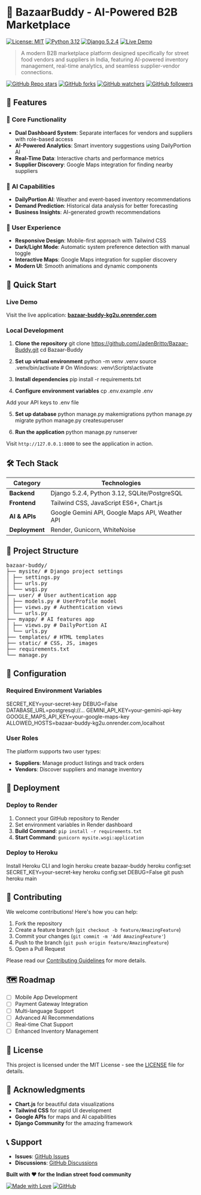 # 🛒 BazaarBuddy - AI-Powered B2B Marketplace

[![License: MIT](https://img.shields.io/badge/License-MIT-yellow.svg)](https://opensource.org/licenses/MIT)
[![Python 3.12](https://img.shields.io/badge/python-3.12-blue.svg)](https://www.python.org/downloads/release/python-312/)
[![Django 5.2.4](https://img.shields.io/badge/django-5.2.4-green.svg)](https://djangoproject.com/)
[![Live Demo](https://img.shields.io/badge/demo-live-success)](https://bazaar-buddy-kg2u.onrender.com)

> A modern B2B marketplace platform designed specifically for street food vendors and suppliers in India, featuring AI-powered inventory management, real-time analytics, and seamless supplier-vendor connections.

[![GitHub Repo stars](https://img.shields.io/github/stars/JadenBritto/Bazaar-Buddy?style=social)](https://github.com/JadenBritto/Bazaar-Buddy/stargazers)
[![GitHub forks](https://img.shields.io/github/forks/JadenBritto/Bazaar-Buddy?style=social)](https://github.com/JadenBritto/Bazaar-Buddy/network/members)
[![GitHub watchers](https://img.shields.io/github/watchers/JadenBritto/Bazaar-Buddy?style=social)](https://github.com/JadenBritto/Bazaar-Buddy/watchers)
[![GitHub followers](https://img.shields.io/github/followers/JadenBritto?style=social)](https://github.com/JadenBritto)

## 🌟 Features

### 🎯 **Core Functionality**
- **Dual Dashboard System**: Separate interfaces for vendors and suppliers with role-based access
- **AI-Powered Analytics**: Smart inventory suggestions using DailyPortion AI
- **Real-Time Data**: Interactive charts and performance metrics
- **Supplier Discovery**: Google Maps integration for finding nearby suppliers

### 🤖 **AI Capabilities**
- **DailyPortion AI**: Weather and event-based inventory recommendations
- **Demand Prediction**: Historical data analysis for better forecasting
- **Business Insights**: AI-generated growth recommendations

### 🎨 **User Experience**
- **Responsive Design**: Mobile-first approach with Tailwind CSS
- **Dark/Light Mode**: Automatic system preference detection with manual toggle
- **Interactive Maps**: Google Maps integration for supplier discovery
- **Modern UI**: Smooth animations and dynamic components

## 🚀 Quick Start

### Live Demo
Visit the live application: **[bazaar-buddy-kg2u.onrender.com](https://bazaar-buddy-kg2u.onrender.com)**

### Local Development

1. **Clone the repository**
git clone https://github.com/JadenBritto/Bazaar-Buddy.git
cd Bazaar-Buddy



2. **Set up virtual environment**
python -m venv .venv
source .venv/bin/activate # On Windows: .venv\Scripts\activate



3. **Install dependencies**
pip install -r requirements.txt



4. **Configure environment variables**
cp .env.example .env

Add your API keys to .env file


5. **Set up database**
python manage.py makemigrations
python manage.py migrate
python manage.py createsuperuser


6. **Run the application**
python manage.py runserver



Visit `http://127.0.0.1:8000` to see the application in action.

## 🛠️ Tech Stack

| Category | Technologies |
|----------|-------------|
| **Backend** | Django 5.2.4, Python 3.12, SQLite/PostgreSQL |
| **Frontend** | Tailwind CSS, JavaScript ES6+, Chart.js |
| **AI & APIs** | Google Gemini API, Google Maps API, Weather API |
| **Deployment** | Render, Gunicorn, WhiteNoise |

## 📁 Project Structure
<pre>
bazaar-buddy/
├── mysite/ # Django project settings
│ ├── settings.py
│ ├── urls.py
│ └── wsgi.py
├── user/ # User authentication app
│ ├── models.py # UserProfile model
│ ├── views.py # Authentication views
│ └── urls.py
├── myapp/ # AI features app
│ ├── views.py # DailyPortion AI
│ └── urls.py
├── templates/ # HTML templates
├── static/ # CSS, JS, images
├── requirements.txt
└── manage.py
</pre>


## 🔧 Configuration

### Required Environment Variables

SECRET_KEY=your-secret-key
DEBUG=False
DATABASE_URL=postgresql://...
GEMINI_API_KEY=your-gemini-api-key
GOOGLE_MAPS_API_KEY=your-google-maps-key
ALLOWED_HOSTS=bazaar-buddy-kg2u.onrender.com,localhost



### User Roles

The platform supports two user types:
- **Suppliers**: Manage product listings and track orders
- **Vendors**: Discover suppliers and manage inventory

## 🚀 Deployment

### Deploy to Render

1. Connect your GitHub repository to Render
2. Set environment variables in Render dashboard
3. **Build Command**: `pip install -r requirements.txt`
4. **Start Command**: `gunicorn mysite.wsgi:application`

### Deploy to Heroku

Install Heroku CLI and login
heroku create bazaar-buddy
heroku config:set SECRET_KEY=your-secret-key
heroku config:set DEBUG=False
git push heroku main



## 🤝 Contributing

We welcome contributions! Here's how you can help:

1. Fork the repository
2. Create a feature branch (`git checkout -b feature/AmazingFeature`)
3. Commit your changes (`git commit -m 'Add AmazingFeature'`)
4. Push to the branch (`git push origin feature/AmazingFeature`)
5. Open a Pull Request

Please read our [Contributing Guidelines](CONTRIBUTING.md) for more details.

## 🗺️ Roadmap

- [ ] Mobile App Development
- [ ] Payment Gateway Integration
- [ ] Multi-language Support
- [ ] Advanced AI Recommendations
- [ ] Real-time Chat Support
- [ ] Enhanced Inventory Management

## 📄 License

This project is licensed under the MIT License - see the [LICENSE](LICENSE) file for details.

## 🎉 Acknowledgments

- **Chart.js** for beautiful data visualizations
- **Tailwind CSS** for rapid UI development
- **Google APIs** for maps and AI capabilities
- **Django Community** for the amazing framework

## 📞 Support

- **Issues**: [GitHub Issues](https://github.com/JadenBritto/Bazaar-Buddy/issues)
- **Discussions**: [GitHub Discussions](https://github.com/JadenBritto/Bazaar-Buddy/discussions)

**Built with ❤️ for the Indian street food community**

[![Made with Love](https://img.shields.io/badge/Made%20with-❤️-red.svg)](https://github.com/JadenBritto)
[![GitHub](https://img.shields.io/badge/GitHub-JadenBritto-blue?logo=github)](https://github.com/JadenBritto)
